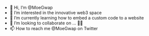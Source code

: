 - 👋 Hi, I’m @MoeGwap 
- 👀 I’m interested in the innovative web3 space
- 🌱 I’m currently learning how to embed a custom code to a website 
- 💞️ I’m looking to collaborate on ... 🤷‍♂️
- 📫 How to reach me @MoeGwap on Twitter 

<!---
Anonbuildoor/Anonbuildoor is a ✨ special ✨ repository because its `README.md` (this file) appears on your GitHub profile.
You can click the Preview link to take a look at your changes.
--->
